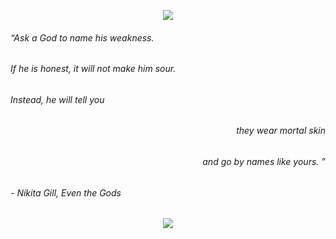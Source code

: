 <p align="center">
  <img src="https://gifcity.carrd.co/assets/images/gallery39/d9209fb0.gif?v=d55ea43d">
</p>

###### “Ask a God to name his weakness.

###### If he is honest, it will not make him sour.
###### Instead, he will tell you
###### <p align="right">they wear mortal skin</p>
###### <p align="right">and go by names like yours. ”</p>

######  - Nikita Gill, *Even the Gods* 
<p align="center">
  <img src="https://gifcity.carrd.co/assets/images/gallery48/2c555316.gif?v=d55ea43d">
</p>

